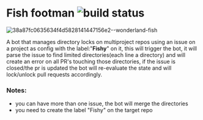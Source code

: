 # Fish footman ![build status](https://www.travis-ci.com/LeonFedotov/fish-footman.svg?branch=master)

![38a87fc0635634f4d5828141447156e2--wonderland-fish](https://user-images.githubusercontent.com/130342/58011498-0de4f700-7afb-11e9-87a1-fc8889a92432.jpg)

A bot that manages directory locks on multiproject repos 
using an issue on a project as config with the label:"**Fishy**" on it, this will trigger the bot, it will parse the issue to find limited directories(each line a directory) and will create an error on all PR's touching those directories,
if the issue is closed/the pr is updated the bot will re-evaluate the state and will lock/unlock pull requests accordingly.

### Notes: 
  - you can have more than one issue, the bot will merge the directories
  - you need to create the label "Fishy" on the target repo 
